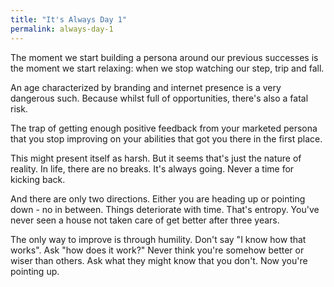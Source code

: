 ```yaml
---
title: "It's Always Day 1"
permalink: always-day-1
---
```


The moment we start building a persona around our previous successes is the moment we start relaxing: when we stop watching our step, trip and fall.

An age characterized by branding and internet presence is a very dangerous such. Because whilst full of opportunities, there's also a fatal risk.

The trap of getting enough positive feedback from your marketed persona that you stop improving on your abilities that got you there in the first place.

This might present itself as harsh. But it seems that's just the nature of reality. In life, there are no breaks. It's always going. Never a time for kicking back.

And there are only two directions. Either you are heading up or pointing down - no in between. Things deteriorate with time. That's entropy. You've never seen a house not taken care of get better after three years.

The only way to improve is through humility. Don't say "I know how that works". Ask "how does it work?" Never think you're somehow better or wiser than others. Ask what they might know that you don't. Now you're pointing up.
